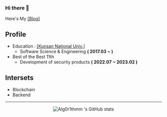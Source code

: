 ### Hi there 👋

Here's My [[Blog]](https://velog.io/@alg0r1thm)
<br>
## Profile</br>

* Education : [[Kunsan National Univ.]](https://www.kunsan.ac.kr/)
    * Software Science & Engineering **( 2017.03 ~ )**
* Best of the Best 11th 
   * Development of security products **( 2022.07 ~ 2023.02 )**

## Intersets </br>

* Blockchain
* Backend

---

<div align="center">
  
  ![Alg0r1thmm 's GitHub stats](https://github-readme-stats.vercel.app/api?username=alg0r1thmm&show_icons=true&hide=contribs,prs&cache_seconds=86400&theme=aura) 
 
</div>
